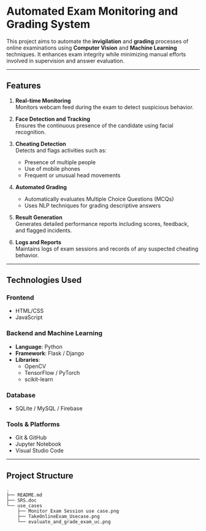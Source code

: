 # Automated Exam Monitoring and Grading System

This project aims to automate the **invigilation** and **grading** processes of online examinations using **Computer Vision** and **Machine Learning** techniques. It enhances exam integrity while minimizing manual efforts involved in supervision and answer evaluation.

---

## Features

1. **Real-time Monitoring**  
   Monitors webcam feed during the exam to detect suspicious behavior.

2. **Face Detection and Tracking**  
   Ensures the continuous presence of the candidate using facial recognition.

3. **Cheating Detection**  
   Detects and flags activities such as:
   - Presence of multiple people
   - Use of mobile phones
   - Frequent or unusual head movements

4. **Automated Grading**  
   - Automatically evaluates Multiple Choice Questions (MCQs)
   - Uses NLP techniques for grading descriptive answers

5. **Result Generation**  
   Generates detailed performance reports including scores, feedback, and flagged incidents.

6. **Logs and Reports**  
   Maintains logs of exam sessions and records of any suspected cheating behavior.

---

## Technologies Used

### Frontend
- HTML/CSS
- JavaScript 

### Backend and Machine Learning
- **Language**: Python  
- **Framework**: Flask / Django 
- **Libraries**:
  - OpenCV
  - TensorFlow / PyTorch
  - scikit-learn

### Database
- SQLite / MySQL / Firebase 

### Tools & Platforms
- Git & GitHub
- Jupyter Notebook
- Visual Studio Code

---

## Project Structure 
```plaintext
.
├── README.md
├── SRS.doc
└── use_cases
    ├── Monitor Exam Session use case.png
    ├── TakeOnlineExam_Usecase.png
    └── evaluate_and_grade_exam_uc.png
